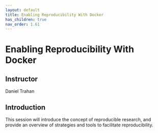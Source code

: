 ```yaml
---
layout: default
title: Enabling Reproducibility With Docker
has_children: true
nav_order: 1.61
---
```


# Enabling Reproducibility With Docker

## Instructor
Daniel Trahan

## Introduction

This session will introduce the concept of reproducible research, and provide an overview of strategies and tools to facilitate reproducibility. 
